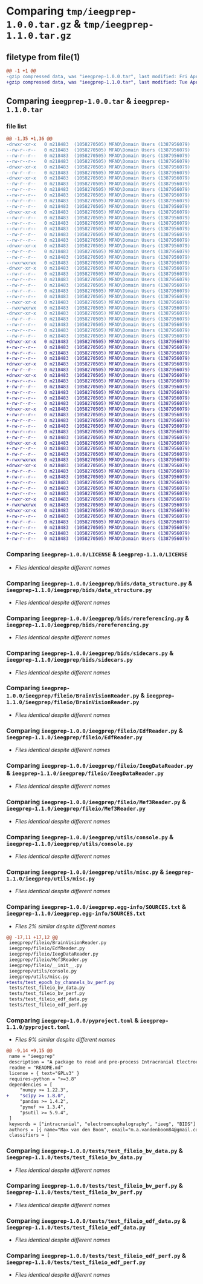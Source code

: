 # Comparing `tmp/ieegprep-1.0.0.tar.gz` & `tmp/ieegprep-1.1.0.tar.gz`

## filetype from file(1)

```diff
@@ -1 +1 @@
-gzip compressed data, was "ieegprep-1.0.0.tar", last modified: Fri Apr  7 22:43:53 2023, max compression
+gzip compressed data, was "ieegprep-1.1.0.tar", last modified: Tue Apr 11 16:44:56 2023, max compression
```

## Comparing `ieegprep-1.0.0.tar` & `ieegprep-1.1.0.tar`

### file list

```diff
@@ -1,35 +1,36 @@
-drwxr-xr-x   0 m218483  (1058270505) MFAD\Domain Users (1387956079)        0 2023-04-07 22:43:53.508284 ieegprep-1.0.0/
--rw-r--r--   0 m218483  (1058270505) MFAD\Domain Users (1387956079)    35149 2023-02-15 23:27:00.000000 ieegprep-1.0.0/LICENSE
--rw-r--r--   0 m218483  (1058270505) MFAD\Domain Users (1387956079)     1860 2023-04-07 22:43:53.508422 ieegprep-1.0.0/PKG-INFO
--rw-r--r--   0 m218483  (1058270505) MFAD\Domain Users (1387956079)      666 2023-04-07 22:00:01.000000 ieegprep-1.0.0/README.md
-drwxr-xr-x   0 m218483  (1058270505) MFAD\Domain Users (1387956079)        0 2023-04-07 22:43:53.492478 ieegprep-1.0.0/ieegprep/
--rw-r--r--   0 m218483  (1058270505) MFAD\Domain Users (1387956079)      277 2023-04-07 21:59:18.000000 ieegprep-1.0.0/ieegprep/__init__.py
-drwxr-xr-x   0 m218483  (1058270505) MFAD\Domain Users (1387956079)        0 2023-04-07 22:43:53.499117 ieegprep-1.0.0/ieegprep/bids/
--rw-r--r--   0 m218483  (1058270505) MFAD\Domain Users (1387956079)      266 2023-04-06 20:04:42.000000 ieegprep-1.0.0/ieegprep/bids/__init__.py
--rw-r--r--   0 m218483  (1058270505) MFAD\Domain Users (1387956079)    11121 2023-02-15 23:39:47.000000 ieegprep-1.0.0/ieegprep/bids/data_epoch.py
--rw-r--r--   0 m218483  (1058270505) MFAD\Domain Users (1387956079)    19133 2023-04-07 21:42:05.000000 ieegprep-1.0.0/ieegprep/bids/data_structure.py
--rw-r--r--   0 m218483  (1058270505) MFAD\Domain Users (1387956079)     9997 2023-02-15 23:39:13.000000 ieegprep-1.0.0/ieegprep/bids/rereferencing.py
--rw-r--r--   0 m218483  (1058270505) MFAD\Domain Users (1387956079)     4809 2023-02-15 23:38:50.000000 ieegprep-1.0.0/ieegprep/bids/sidecars.py
-drwxr-xr-x   0 m218483  (1058270505) MFAD\Domain Users (1387956079)        0 2023-04-07 22:43:53.503166 ieegprep-1.0.0/ieegprep/fileio/
--rw-r--r--   0 m218483  (1058270505) MFAD\Domain Users (1387956079)    55051 2023-02-15 23:26:11.000000 ieegprep-1.0.0/ieegprep/fileio/BrainVisionReader.py
--rw-r--r--   0 m218483  (1058270505) MFAD\Domain Users (1387956079)    46835 2023-02-15 23:26:19.000000 ieegprep-1.0.0/ieegprep/fileio/EdfReader.py
--rw-r--r--   0 m218483  (1058270505) MFAD\Domain Users (1387956079)    12613 2023-02-15 23:26:38.000000 ieegprep-1.0.0/ieegprep/fileio/IeegDataReader.py
--rw-r--r--   0 m218483  (1058270505) MFAD\Domain Users (1387956079)     9918 2023-02-15 23:26:28.000000 ieegprep-1.0.0/ieegprep/fileio/Mef3Reader.py
--rw-r--r--   0 m218483  (1058270505) MFAD\Domain Users (1387956079)      116 2023-02-15 23:37:39.000000 ieegprep-1.0.0/ieegprep/fileio/__init__.py
-drwxr-xr-x   0 m218483  (1058270505) MFAD\Domain Users (1387956079)        0 2023-04-07 22:43:53.504749 ieegprep-1.0.0/ieegprep/utils/
--rw-r--r--   0 m218483  (1058270505) MFAD\Domain Users (1387956079)     6124 2023-04-07 20:46:59.000000 ieegprep-1.0.0/ieegprep/utils/console.py
--rw-r--r--   0 m218483  (1058270505) MFAD\Domain Users (1387956079)     7710 2023-04-06 22:10:19.000000 ieegprep-1.0.0/ieegprep/utils/misc.py
--rwxrwxrwx   0 m218483  (1058270505) MFAD\Domain Users (1387956079)       22 2023-04-07 21:55:48.000000 ieegprep-1.0.0/ieegprep/version.py
-drwxr-xr-x   0 m218483  (1058270505) MFAD\Domain Users (1387956079)        0 2023-04-07 22:43:53.495626 ieegprep-1.0.0/ieegprep.egg-info/
--rw-r--r--   0 m218483  (1058270505) MFAD\Domain Users (1387956079)     1860 2023-04-07 22:43:53.000000 ieegprep-1.0.0/ieegprep.egg-info/PKG-INFO
--rw-r--r--   0 m218483  (1058270505) MFAD\Domain Users (1387956079)      710 2023-04-07 22:43:53.000000 ieegprep-1.0.0/ieegprep.egg-info/SOURCES.txt
--rw-r--r--   0 m218483  (1058270505) MFAD\Domain Users (1387956079)        1 2023-04-07 22:43:53.000000 ieegprep-1.0.0/ieegprep.egg-info/dependency_links.txt
--rw-r--r--   0 m218483  (1058270505) MFAD\Domain Users (1387956079)       55 2023-04-07 22:43:53.000000 ieegprep-1.0.0/ieegprep.egg-info/requires.txt
--rw-r--r--   0 m218483  (1058270505) MFAD\Domain Users (1387956079)        9 2023-04-07 22:43:53.000000 ieegprep-1.0.0/ieegprep.egg-info/top_level.txt
--rwxr-xr-x   0 m218483  (1058270505) MFAD\Domain Users (1387956079)     1448 2023-04-07 22:38:36.000000 ieegprep-1.0.0/pyproject.toml
--rwxrwxrwx   0 m218483  (1058270505) MFAD\Domain Users (1387956079)      161 2023-04-07 22:43:53.511001 ieegprep-1.0.0/setup.cfg
-drwxr-xr-x   0 m218483  (1058270505) MFAD\Domain Users (1387956079)        0 2023-04-07 22:43:53.507741 ieegprep-1.0.0/tests/
--rw-r--r--   0 m218483  (1058270505) MFAD\Domain Users (1387956079)    15723 2023-02-15 23:32:38.000000 ieegprep-1.0.0/tests/test_fileio_bv_data.py
--rw-r--r--   0 m218483  (1058270505) MFAD\Domain Users (1387956079)    11480 2023-02-15 23:32:41.000000 ieegprep-1.0.0/tests/test_fileio_bv_perf.py
--rw-r--r--   0 m218483  (1058270505) MFAD\Domain Users (1387956079)    14659 2023-02-15 23:32:56.000000 ieegprep-1.0.0/tests/test_fileio_edf_data.py
--rw-r--r--   0 m218483  (1058270505) MFAD\Domain Users (1387956079)    10758 2023-02-15 23:32:59.000000 ieegprep-1.0.0/tests/test_fileio_edf_perf.py
+drwxr-xr-x   0 m218483  (1058270505) MFAD\Domain Users (1387956079)        0 2023-04-11 16:44:56.245226 ieegprep-1.1.0/
+-rw-r--r--   0 m218483  (1058270505) MFAD\Domain Users (1387956079)    35149 2023-02-15 23:27:00.000000 ieegprep-1.1.0/LICENSE
+-rw-r--r--   0 m218483  (1058270505) MFAD\Domain Users (1387956079)     5833 2023-04-11 16:44:56.245379 ieegprep-1.1.0/PKG-INFO
+-rw-r--r--   0 m218483  (1058270505) MFAD\Domain Users (1387956079)     4639 2023-04-11 00:26:26.000000 ieegprep-1.1.0/README.md
+drwxr-xr-x   0 m218483  (1058270505) MFAD\Domain Users (1387956079)        0 2023-04-11 16:44:56.221546 ieegprep-1.1.0/ieegprep/
+-rw-r--r--   0 m218483  (1058270505) MFAD\Domain Users (1387956079)      573 2023-04-11 16:15:59.000000 ieegprep-1.1.0/ieegprep/__init__.py
+drwxr-xr-x   0 m218483  (1058270505) MFAD\Domain Users (1387956079)        0 2023-04-11 16:44:56.231248 ieegprep-1.1.0/ieegprep/bids/
+-rw-r--r--   0 m218483  (1058270505) MFAD\Domain Users (1387956079)      266 2023-04-06 20:04:42.000000 ieegprep-1.1.0/ieegprep/bids/__init__.py
+-rw-r--r--   0 m218483  (1058270505) MFAD\Domain Users (1387956079)   108220 2023-04-11 16:44:10.000000 ieegprep-1.1.0/ieegprep/bids/data_epoch.py
+-rw-r--r--   0 m218483  (1058270505) MFAD\Domain Users (1387956079)    19133 2023-04-07 21:42:05.000000 ieegprep-1.1.0/ieegprep/bids/data_structure.py
+-rw-r--r--   0 m218483  (1058270505) MFAD\Domain Users (1387956079)     9997 2023-02-15 23:39:13.000000 ieegprep-1.1.0/ieegprep/bids/rereferencing.py
+-rw-r--r--   0 m218483  (1058270505) MFAD\Domain Users (1387956079)     4809 2023-02-15 23:38:50.000000 ieegprep-1.1.0/ieegprep/bids/sidecars.py
+drwxr-xr-x   0 m218483  (1058270505) MFAD\Domain Users (1387956079)        0 2023-04-11 16:44:56.237280 ieegprep-1.1.0/ieegprep/fileio/
+-rw-r--r--   0 m218483  (1058270505) MFAD\Domain Users (1387956079)    55051 2023-02-15 23:26:11.000000 ieegprep-1.1.0/ieegprep/fileio/BrainVisionReader.py
+-rw-r--r--   0 m218483  (1058270505) MFAD\Domain Users (1387956079)    46835 2023-02-15 23:26:19.000000 ieegprep-1.1.0/ieegprep/fileio/EdfReader.py
+-rw-r--r--   0 m218483  (1058270505) MFAD\Domain Users (1387956079)    12613 2023-02-15 23:26:38.000000 ieegprep-1.1.0/ieegprep/fileio/IeegDataReader.py
+-rw-r--r--   0 m218483  (1058270505) MFAD\Domain Users (1387956079)     9918 2023-02-15 23:26:28.000000 ieegprep-1.1.0/ieegprep/fileio/Mef3Reader.py
+-rw-r--r--   0 m218483  (1058270505) MFAD\Domain Users (1387956079)      116 2023-02-15 23:37:39.000000 ieegprep-1.1.0/ieegprep/fileio/__init__.py
+drwxr-xr-x   0 m218483  (1058270505) MFAD\Domain Users (1387956079)        0 2023-04-11 16:44:56.239364 ieegprep-1.1.0/ieegprep/utils/
+-rw-r--r--   0 m218483  (1058270505) MFAD\Domain Users (1387956079)     6124 2023-04-07 20:46:59.000000 ieegprep-1.1.0/ieegprep/utils/console.py
+-rw-r--r--   0 m218483  (1058270505) MFAD\Domain Users (1387956079)     7710 2023-04-06 22:10:19.000000 ieegprep-1.1.0/ieegprep/utils/misc.py
+-rwxrwxrwx   0 m218483  (1058270505) MFAD\Domain Users (1387956079)       22 2023-04-11 16:12:38.000000 ieegprep-1.1.0/ieegprep/version.py
+drwxr-xr-x   0 m218483  (1058270505) MFAD\Domain Users (1387956079)        0 2023-04-11 16:44:56.226312 ieegprep-1.1.0/ieegprep.egg-info/
+-rw-r--r--   0 m218483  (1058270505) MFAD\Domain Users (1387956079)     5833 2023-04-11 16:44:56.000000 ieegprep-1.1.0/ieegprep.egg-info/PKG-INFO
+-rw-r--r--   0 m218483  (1058270505) MFAD\Domain Users (1387956079)      750 2023-04-11 16:44:56.000000 ieegprep-1.1.0/ieegprep.egg-info/SOURCES.txt
+-rw-r--r--   0 m218483  (1058270505) MFAD\Domain Users (1387956079)        1 2023-04-11 16:44:56.000000 ieegprep-1.1.0/ieegprep.egg-info/dependency_links.txt
+-rw-r--r--   0 m218483  (1058270505) MFAD\Domain Users (1387956079)       68 2023-04-11 16:44:56.000000 ieegprep-1.1.0/ieegprep.egg-info/requires.txt
+-rw-r--r--   0 m218483  (1058270505) MFAD\Domain Users (1387956079)        9 2023-04-11 16:44:56.000000 ieegprep-1.1.0/ieegprep.egg-info/top_level.txt
+-rwxr-xr-x   0 m218483  (1058270505) MFAD\Domain Users (1387956079)     1470 2023-04-10 20:34:54.000000 ieegprep-1.1.0/pyproject.toml
+-rwxrwxrwx   0 m218483  (1058270505) MFAD\Domain Users (1387956079)      177 2023-04-11 16:44:56.248271 ieegprep-1.1.0/setup.cfg
+drwxr-xr-x   0 m218483  (1058270505) MFAD\Domain Users (1387956079)        0 2023-04-11 16:44:56.244599 ieegprep-1.1.0/tests/
+-rw-r--r--   0 m218483  (1058270505) MFAD\Domain Users (1387956079)     1729 2023-04-10 22:59:47.000000 ieegprep-1.1.0/tests/test_epoch_by_channels_bv_perf.py
+-rw-r--r--   0 m218483  (1058270505) MFAD\Domain Users (1387956079)    15723 2023-02-15 23:32:38.000000 ieegprep-1.1.0/tests/test_fileio_bv_data.py
+-rw-r--r--   0 m218483  (1058270505) MFAD\Domain Users (1387956079)    11480 2023-02-15 23:32:41.000000 ieegprep-1.1.0/tests/test_fileio_bv_perf.py
+-rw-r--r--   0 m218483  (1058270505) MFAD\Domain Users (1387956079)    14659 2023-02-15 23:32:56.000000 ieegprep-1.1.0/tests/test_fileio_edf_data.py
+-rw-r--r--   0 m218483  (1058270505) MFAD\Domain Users (1387956079)    10758 2023-02-15 23:32:59.000000 ieegprep-1.1.0/tests/test_fileio_edf_perf.py
```

### Comparing `ieegprep-1.0.0/LICENSE` & `ieegprep-1.1.0/LICENSE`

 * *Files identical despite different names*

### Comparing `ieegprep-1.0.0/ieegprep/bids/data_structure.py` & `ieegprep-1.1.0/ieegprep/bids/data_structure.py`

 * *Files identical despite different names*

### Comparing `ieegprep-1.0.0/ieegprep/bids/rereferencing.py` & `ieegprep-1.1.0/ieegprep/bids/rereferencing.py`

 * *Files identical despite different names*

### Comparing `ieegprep-1.0.0/ieegprep/bids/sidecars.py` & `ieegprep-1.1.0/ieegprep/bids/sidecars.py`

 * *Files identical despite different names*

### Comparing `ieegprep-1.0.0/ieegprep/fileio/BrainVisionReader.py` & `ieegprep-1.1.0/ieegprep/fileio/BrainVisionReader.py`

 * *Files identical despite different names*

### Comparing `ieegprep-1.0.0/ieegprep/fileio/EdfReader.py` & `ieegprep-1.1.0/ieegprep/fileio/EdfReader.py`

 * *Files identical despite different names*

### Comparing `ieegprep-1.0.0/ieegprep/fileio/IeegDataReader.py` & `ieegprep-1.1.0/ieegprep/fileio/IeegDataReader.py`

 * *Files identical despite different names*

### Comparing `ieegprep-1.0.0/ieegprep/fileio/Mef3Reader.py` & `ieegprep-1.1.0/ieegprep/fileio/Mef3Reader.py`

 * *Files identical despite different names*

### Comparing `ieegprep-1.0.0/ieegprep/utils/console.py` & `ieegprep-1.1.0/ieegprep/utils/console.py`

 * *Files identical despite different names*

### Comparing `ieegprep-1.0.0/ieegprep/utils/misc.py` & `ieegprep-1.1.0/ieegprep/utils/misc.py`

 * *Files identical despite different names*

### Comparing `ieegprep-1.0.0/ieegprep.egg-info/SOURCES.txt` & `ieegprep-1.1.0/ieegprep.egg-info/SOURCES.txt`

 * *Files 2% similar despite different names*

```diff
@@ -17,11 +17,12 @@
 ieegprep/fileio/BrainVisionReader.py
 ieegprep/fileio/EdfReader.py
 ieegprep/fileio/IeegDataReader.py
 ieegprep/fileio/Mef3Reader.py
 ieegprep/fileio/__init__.py
 ieegprep/utils/console.py
 ieegprep/utils/misc.py
+tests/test_epoch_by_channels_bv_perf.py
 tests/test_fileio_bv_data.py
 tests/test_fileio_bv_perf.py
 tests/test_fileio_edf_data.py
 tests/test_fileio_edf_perf.py
```

### Comparing `ieegprep-1.0.0/pyproject.toml` & `ieegprep-1.1.0/pyproject.toml`

 * *Files 9% similar despite different names*

```diff
@@ -9,14 +9,15 @@
 name = "ieegprep"
 description = "A package to read and pre-process Intracranial Electroencephalography (iEEG) data that is structured according to the Brain Imaging Data Structure (BIDS)"
 readme = "README.md"
 license = { text="GPLv3" }
 requires-python = ">=3.8"
 dependencies = [
     "numpy >= 1.22.3",
+    "scipy >= 1.8.0",
     "pandas >= 1.4.2",
     "pymef >= 1.3.4",
     "psutil >= 5.9.4",
 ]
 keywords = ["intracranial", "electroencephalography", "ieeg", "BIDS"]
 authors = [{ name="Max van den Boom", email="m.a.vandenboom84@gmail.com" }]
 classifiers = [
```

### Comparing `ieegprep-1.0.0/tests/test_fileio_bv_data.py` & `ieegprep-1.1.0/tests/test_fileio_bv_data.py`

 * *Files identical despite different names*

### Comparing `ieegprep-1.0.0/tests/test_fileio_bv_perf.py` & `ieegprep-1.1.0/tests/test_fileio_bv_perf.py`

 * *Files identical despite different names*

### Comparing `ieegprep-1.0.0/tests/test_fileio_edf_data.py` & `ieegprep-1.1.0/tests/test_fileio_edf_data.py`

 * *Files identical despite different names*

### Comparing `ieegprep-1.0.0/tests/test_fileio_edf_perf.py` & `ieegprep-1.1.0/tests/test_fileio_edf_perf.py`

 * *Files identical despite different names*

